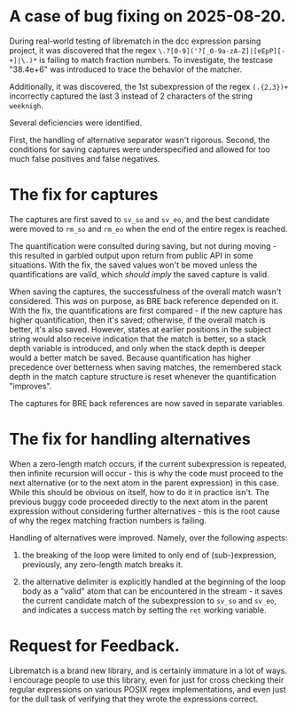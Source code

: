 A case of bug fixing on 2025-08-20.
====

During real-world testing of librematch in the dcc expression parsing project,
it was discovered that the regex `\.?[0-9]('?[_0-9a-zA-Z]|[eEpP][-+]|\.)*`
is failing to match fraction numbers. To investigate, the testcase "38.4e+6"
was introduced to trace the behavior of the matcher.

Additionally, it was discovered, the 1st subexpression of the regex `(.{2,3})+`
incorrectly captured the last 3 instead of 2 characters of
the string `weeknigh`.

Several deficiencies were identified.

First, the handling of alternative separator wasn't rigorous. Second, the
conditions for saving captures were underspecified and allowed for too much
false positives and false negatives.

The fix for captures
====

The captures are first saved to `sv_so` and `sv_eo`, and the best candidate
were moved to `rm_so` and `rm_eo` when the end of the entire regex is reached.

The quantification were consulted during saving, but not during moving - this
resulted in garbled output upon return from public API in some situations.
With the fix, the saved values won't be moved unless the quantifications are
valid, which *should imply* the saved capture is valid.

When saving the captures, the successfulness of the overall match wasn't
considered. This *was* on purpose, as BRE back reference depended on it.
With the fix, the quantifications are first compared - if the new capture has
higher quantification, then it's saved; otherwise, if the overall match is
better, it's also saved. However, states at earlier positions in the subject
string would also receive indication that the match is better, so a stack depth
variable is introduced, and only when the stack depth is deeper would a better
match be saved. Because quantification has higher precedence over betterness
when saving matches, the remembered stack depth in the match capture structure
is reset whenever the quantification "improves".

The captures for BRE back references are now saved in separate variables.

The fix for handling alternatives
====

When a zero-length match occurs, if the current subexpression is repeated, then
infinite recursion will occur - this is why the code must proceed to the next
alternative (or to the next atom in the parent expression) in this case.
While this should be obvious on itself, how to do it in practice isn't. The
previous buggy code proceeded directly to the next atom in the parent
expression without considering further alternatives - this is the root cause
of why the regex matching fraction numbers is failing.

Handling of alternatives were improved. Namely, over the following aspects:

1. the breaking of the loop were limited to only end of (sub-)expression,
   previously, any zero-length match breaks it.

2. the alternative delimiter is explicitly handled at the beginning of the loop
   body as a "valid" atom that can be encountered in the stream - it saves the
   current candidate match of the subexpression to `sv_so` and `sv_eo`, and
   indicates a success match by setting the `ret` working variable.

Request for Feedback.
====

Librematch is a brand new library, and is certainly immature in a lot of ways.
I encourage people to use this library, even for just for cross checking their
regular expressions on various POSIX regex implementations, and even just for
the dull task of verifying that they wrote the expressions correct.
